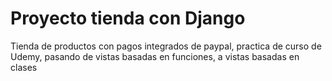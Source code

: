 # Proyecto tienda con Django
Tienda de productos con pagos integrados de paypal, practica de curso de Udemy, pasando de vistas basadas en funciones, a vistas basadas en clases
